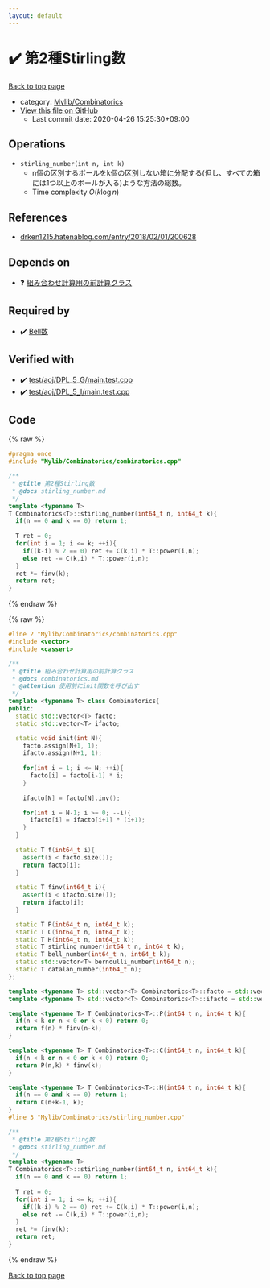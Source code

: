 ```yaml
---
layout: default
---
```


<!-- mathjax config similar to math.stackexchange -->
<script type="text/javascript" async
  src="https://cdnjs.cloudflare.com/ajax/libs/mathjax/2.7.5/MathJax.js?config=TeX-MML-AM_CHTML">
</script>
<script type="text/x-mathjax-config">
  MathJax.Hub.Config({
    TeX: { equationNumbers: { autoNumber: "AMS" }},
    tex2jax: {
      inlineMath: [ ['$','$'] ],
      processEscapes: true
    },
    "HTML-CSS": { matchFontHeight: false },
    displayAlign: "left",
    displayIndent: "2em"
  });
</script>

<script type="text/javascript" src="https://cdnjs.cloudflare.com/ajax/libs/jquery/3.4.1/jquery.min.js"></script>
<script src="https://cdn.jsdelivr.net/npm/jquery-balloon-js@1.1.2/jquery.balloon.min.js" integrity="sha256-ZEYs9VrgAeNuPvs15E39OsyOJaIkXEEt10fzxJ20+2I=" crossorigin="anonymous"></script>
<script type="text/javascript" src="../../../assets/js/copy-button.js"></script>
<link rel="stylesheet" href="../../../assets/css/copy-button.css" />


# :heavy_check_mark: 第2種Stirling数

<a href="../../../index.html">Back to top page</a>

* category: <a href="../../../index.html#8fcb53b240254087f9d87015c4533bd0">Mylib/Combinatorics</a>
* <a href="{{ site.github.repository_url }}/blob/master/Mylib/Combinatorics/stirling_number.cpp">View this file on GitHub</a>
    - Last commit date: 2020-04-26 15:25:30+09:00




## Operations

- `stirling_number(int n, int k)`
	- n個の区別するボールをk個の区別しない箱に分配する(但し、すべての箱には1つ以上のボールが入る)ような方法の総数。
	- Time complexity $O(k\log n)$

## References

- [drken1215.hatenablog.com/entry/2018/02/01/200628](drken1215.hatenablog.com/entry/2018/02/01/200628)


## Depends on

* :question: <a href="combinatorics.cpp.html">組み合わせ計算用の前計算クラス</a>


## Required by

* :heavy_check_mark: <a href="bell_number.cpp.html">Bell数</a>


## Verified with

* :heavy_check_mark: <a href="../../../verify/test/aoj/DPL_5_G/main.test.cpp.html">test/aoj/DPL_5_G/main.test.cpp</a>
* :heavy_check_mark: <a href="../../../verify/test/aoj/DPL_5_I/main.test.cpp.html">test/aoj/DPL_5_I/main.test.cpp</a>


## Code

<a id="unbundled"></a>
{% raw %}
```cpp
#pragma once
#include "Mylib/Combinatorics/combinatorics.cpp"

/**
 * @title 第2種Stirling数
 * @docs stirling_number.md
 */
template <typename T>
T Combinatorics<T>::stirling_number(int64_t n, int64_t k){
  if(n == 0 and k == 0) return 1;
  
  T ret = 0;
  for(int i = 1; i <= k; ++i){
    if((k-i) % 2 == 0) ret += C(k,i) * T::power(i,n);
    else ret -= C(k,i) * T::power(i,n);
  }
  ret *= finv(k);
  return ret;
}

```
{% endraw %}

<a id="bundled"></a>
{% raw %}
```cpp
#line 2 "Mylib/Combinatorics/combinatorics.cpp"
#include <vector>
#include <cassert>

/**
 * @title 組み合わせ計算用の前計算クラス
 * @docs combinatorics.md
 * @attention 使用前にinit関数を呼び出す
 */
template <typename T> class Combinatorics{
public:
  static std::vector<T> facto;
  static std::vector<T> ifacto;

  static void init(int N){
    facto.assign(N+1, 1);
    ifacto.assign(N+1, 1);
    
    for(int i = 1; i <= N; ++i){
      facto[i] = facto[i-1] * i;
    }
    
    ifacto[N] = facto[N].inv();

    for(int i = N-1; i >= 0; --i){
      ifacto[i] = ifacto[i+1] * (i+1);
    }
  }
  
  static T f(int64_t i){
    assert(i < facto.size());
    return facto[i];
  }
  
  static T finv(int64_t i){
    assert(i < ifacto.size());
    return ifacto[i];
  }

  static T P(int64_t n, int64_t k);
  static T C(int64_t n, int64_t k);
  static T H(int64_t n, int64_t k);
  static T stirling_number(int64_t n, int64_t k);
  static T bell_number(int64_t n, int64_t k);
  static std::vector<T> bernoulli_number(int64_t n);
  static T catalan_number(int64_t n);
};

template <typename T> std::vector<T> Combinatorics<T>::facto = std::vector<T>();
template <typename T> std::vector<T> Combinatorics<T>::ifacto = std::vector<T>();

template <typename T> T Combinatorics<T>::P(int64_t n, int64_t k){
  if(n < k or n < 0 or k < 0) return 0;
  return f(n) * finv(n-k);
}

template <typename T> T Combinatorics<T>::C(int64_t n, int64_t k){
  if(n < k or n < 0 or k < 0) return 0;
  return P(n,k) * finv(k);
}

template <typename T> T Combinatorics<T>::H(int64_t n, int64_t k){
  if(n == 0 and k == 0) return 1;
  return C(n+k-1, k);
}
#line 3 "Mylib/Combinatorics/stirling_number.cpp"

/**
 * @title 第2種Stirling数
 * @docs stirling_number.md
 */
template <typename T>
T Combinatorics<T>::stirling_number(int64_t n, int64_t k){
  if(n == 0 and k == 0) return 1;
  
  T ret = 0;
  for(int i = 1; i <= k; ++i){
    if((k-i) % 2 == 0) ret += C(k,i) * T::power(i,n);
    else ret -= C(k,i) * T::power(i,n);
  }
  ret *= finv(k);
  return ret;
}

```
{% endraw %}

<a href="../../../index.html">Back to top page</a>

